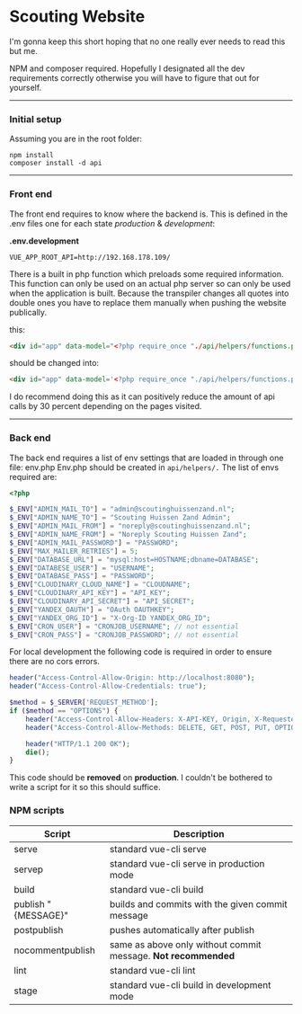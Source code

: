 # Scouting Website

I'm gonna keep this short hoping that no one really ever needs to read this but me.

NPM and composer required.
Hopefully I designated all the dev requirements correctly otherwise you will have to figure that out for yourself.



---
### Initial setup

Assuming you are in the root folder:

```
npm install
composer install -d api 
```



---

### Front end

The front end requires to know where the backend is. This is defined in the .env files one for each state *production* & *development*: 

**.env.development**

```
VUE_APP_ROOT_API=http://192.168.178.109/
```

There is a built in php function which preloads some required information. This function can only be used on an actual php server so can only be used when the application is built. Because the transpiler changes all quotes into double ones  you have to replace them manually when pushing the website publically.



this:

```HTML
<div id="app" data-model="<?php require_once "./api/helpers/functions.php"; echo json_encode(getInfoPHP()) ?>"></div>
```

should be changed into:

```HTML
<div id="app" data-model='<?php require_once "./api/helpers/functions.php"; echo json_encode(getInfoPHP()) ?>'></div>
```



I do recommend doing this as it can positively reduce the amount of api calls by 30 percent depending on the pages visited.

---
### Back end

The back end requires a list of env settings that are loaded in through one file: env.php
Env.php should be created in `api/helpers/.`  The list of envs required are:

```php
<?php 

$_ENV["ADMIN_MAIL_TO"] = "admin@scoutinghuissenzand.nl";
$_ENV["ADMIN_NAME_TO"] = "Scouting Huissen Zand Admin";
$_ENV["ADMIN_MAIL_FROM"] = "noreply@scoutinghuissenzand.nl";
$_ENV["ADMIN_NAME_FROM"] = "Noreply Scouting Huissen Zand";
$_ENV["ADMIN_MAIL_PASSWORD"] = "PASSWORD";
$_ENV["MAX_MAILER_RETRIES"] = 5;
$_ENV["DATABASE_URL"] = "mysql:host=HOSTNAME;dbname=DATABASE";
$_ENV["DATABESE_USER"] = "USERNAME";
$_ENV["DATABASE_PASS"] = "PASSWORD";
$_ENV["CLOUDINARY_CLOUD_NAME"] = "CLOUDNAME";
$_ENV["CLOUDINARY_API_KEY"] = "API_KEY";
$_ENV["CLOUDINARY_API_SECRET"] = "API_SECRET";
$_ENV["YANDEX_OAUTH"] = "OAuth OAUTHKEY";
$_ENV["YANDEX_ORG_ID"] = "X-Org-ID YANDEX_ORG_ID";
$_ENV["CRON_USER"] = "CRONJOB_USERNAME"; // not essential
$_ENV["CRON_PASS"] = "CRONJOB_PASSWORD"; // not essential

```

For local development the following code is required in order to ensure there are no cors errors.

```php
header("Access-Control-Allow-Origin: http://localhost:8080");
header("Access-Control-Allow-Credentials: true");

$method = $_SERVER['REQUEST_METHOD'];
if ($method == "OPTIONS") {
    header("Access-Control-Allow-Headers: X-API-KEY, Origin, X-Requested-With, Content-Type, Accept, Access-Control-Request-Method,Access-Control-Request-Headers, Authorization, cache-control");
    header("Access-Control-Allow-Methods: DELETE, GET, POST, PUT, OPTIONS");

    header("HTTP/1.1 200 OK");
    die();
}
```

This code should be **removed** on **production**. I couldn't be bothered to write a script for it so this should suffice.

### NPM scripts

| Script              | Description                                                  |
| ------------------- | ------------------------------------------------------------ |
| serve               | standard vue-cli serve                                       |
| servep              | standard vue-cli serve in production mode                    |
| build               | standard vue-cli build                                       |
| publish "{MESSAGE}" | builds and commits with the given commit message             |
| postpublish         | pushes automatically after publish                           |
| nocommentpublish    | same as above only without commit message. **Not recommended** |
| lint                | standard vue-cli lint                                        |
| stage               | standard vue-cli build in development mode                   |

